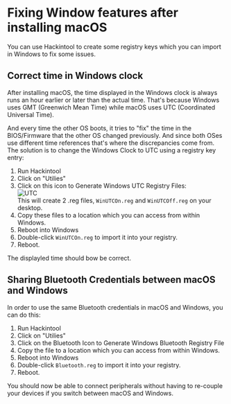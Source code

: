 # Fixing Window features after installing macOS
You can use Hackintool to create some registry keys which you can import in Windows to fix some issues. 

## Correct time in Windows clock

After installing macOS, the time displayed in the Windows clock is always runs an hour earlier or later than the actual time. That's because Windows uses GMT (Greenwich Mean Time) while macOS uses UTC (Coordinated Universal Time). 

And every time the other OS boots, it tries to "fix" the time in the BIOS/Firmware that the other OS changed previously. And since both OSes use different time references that's where the discrepancies come from. The solution is to change the Windows Clock to UTC using a registry key entry:
 
1. Run Hackintool
2. Click on "Utilies"
3. Click on this icon to Generate Windows UTC Registry Files:</br>![UTC](https://user-images.githubusercontent.com/76865553/150509659-a2837405-2f9a-4aed-a1c3-134b62efeb83.png)</br>This will create 2 .reg files, `WinUTCOn.reg` and `WinUTCOff.reg` on your desktop.
5. Copy these files to a location which you can access from within Windows.
6. Reboot into Windows
7. Double-click `WinUTCOn.reg` to import it into your registry.
8. Reboot.

The displayled time should bow be correct.

## Sharing Bluetooth Credentials between macOS and Windows

In order to use the same Bluetooth credentials in macOS and Windows, you can do this:

1. Run Hackintool
2. Click on "Utilies"
3. Click on the Bluetooth Icon to Generate Windows Bluetooth Registry File
4. Copy the file to a location which you can access from within Windows.
5. Reboot into Windows
6. Double-click `Bluetooth.reg` to import it into your registry.
7. Reboot.

You should now be able to connect peripherals without having to re-couple your devices if you switch between macOS and Windows.
